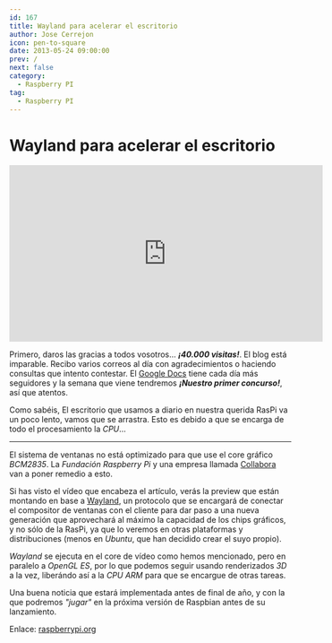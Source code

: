 ```yaml
---
id: 167
title: Wayland para acelerar el escritorio
author: Jose Cerrejon
icon: pen-to-square
date: 2013-05-24 09:00:00
prev: /
next: false
category:
  - Raspberry PI
tag:
  - Raspberry PI
---
```


# Wayland para acelerar el escritorio

<iframe width="560" height="315" src="http://www.youtube.com/embed/0UkUal_hHx8" frameborder="0" allowfullscreen></iframe>

Primero, daros las gracias a todos vosotros... ***¡40.000 visitas!***. El blog está imparable. Recibo varios correos al día con agradecimientos o haciendo consultas que intento contestar. El [Google Docs](http://goo.gl/Iwhbq) tiene cada día más seguidores y la semana que viene tendremos ***¡Nuestro primer concurso!***, así que atentos.

Como sabéis, El escritorio que usamos a diario en nuestra querida RasPi va un poco lento, vamos que se arrastra. Esto es debido a que se encarga de todo el procesamiento la *CPU*...

- - -
El sistema de ventanas no está optimizado para que use el core gráfico *BCM2835*. La *Fundación Raspberry Pi* y una empresa llamada [Collabora](http://www.collabora.com/services/case-studies/raspberrypi) van a poner remedio a esto.

Si has visto el vídeo que encabeza el artículo, verás la preview que están montando en base a [Wayland](http://wayland.freedesktop.org/), un protocolo que se encargará de conectar el compositor de ventanas con el cliente para dar paso a una nueva generación que aprovechará al máximo la capacidad de los chips gráficos, y no sólo de la RasPi, ya que lo veremos en otras plataformas y distribuciones (menos en *Ubuntu*, que han decidido crear el suyo propio).

*Wayland* se ejecuta en el core de vídeo como hemos mencionado, pero en paralelo a *OpenGL ES*, por lo que podemos seguir usando renderizados *3D* a la vez, liberándo así a la *CPU ARM* para que se encargue de otras tareas.

Una buena noticia que estará implementada antes de final de año, y con la que podremos *"jugar"* en la próxima versión de Raspbian antes de su lanzamiento.

Enlace: [raspberrypi.org](http://www.raspberrypi.org/archives/4053)